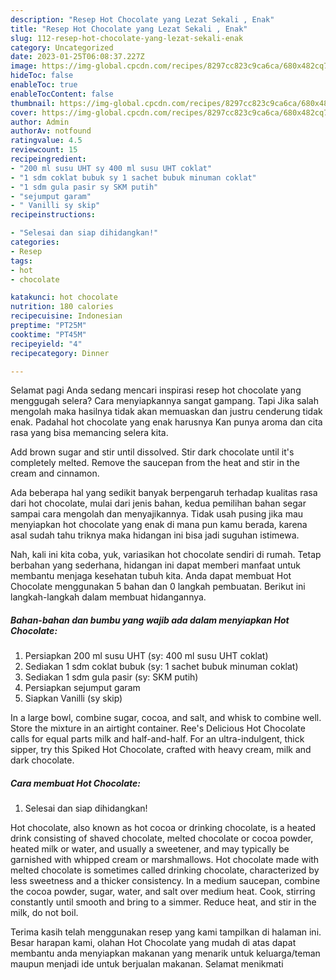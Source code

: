 ```yaml
---
description: "Resep Hot Chocolate yang Lezat Sekali , Enak"
title: "Resep Hot Chocolate yang Lezat Sekali , Enak"
slug: 112-resep-hot-chocolate-yang-lezat-sekali-enak
category: Uncategorized
date: 2023-01-25T06:08:37.227Z
image: https://img-global.cpcdn.com/recipes/8297cc823c9ca6ca/680x482cq70/hot-chocolate-foto-resep-utama.jpg
hideToc: false
enableToc: true
enableTocContent: false
thumbnail: https://img-global.cpcdn.com/recipes/8297cc823c9ca6ca/680x482cq70/hot-chocolate-foto-resep-utama.jpg
cover: https://img-global.cpcdn.com/recipes/8297cc823c9ca6ca/680x482cq70/hot-chocolate-foto-resep-utama.jpg
author: Admin
authorAv: notfound
ratingvalue: 4.5
reviewcount: 15
recipeingredient:
- "200 ml susu UHT sy 400 ml susu UHT coklat"
- "1 sdm coklat bubuk sy 1 sachet bubuk minuman coklat"
- "1 sdm gula pasir sy SKM putih"
- "sejumput garam"
- " Vanilli sy skip"
recipeinstructions:

- "Selesai dan siap dihidangkan!"
categories:
- Resep
tags:
- hot
- chocolate

katakunci: hot chocolate 
nutrition: 180 calories
recipecuisine: Indonesian
preptime: "PT25M"
cooktime: "PT45M"
recipeyield: "4"
recipecategory: Dinner

---
```



Selamat pagi Anda sedang mencari inspirasi resep hot chocolate yang menggugah selera? Cara menyiapkannya sangat gampang. Tapi Jika salah mengolah maka hasilnya tidak akan memuaskan dan justru cenderung tidak enak. Padahal hot chocolate yang enak harusnya Kan punya aroma dan cita rasa yang bisa memancing selera kita.


Add brown sugar and stir until dissolved. Stir dark chocolate until it&#39;s completely melted. Remove the saucepan from the heat and stir in the cream and cinnamon.

Ada beberapa hal yang sedikit banyak berpengaruh terhadap kualitas rasa dari hot chocolate, mulai dari jenis bahan, kedua pemilihan bahan segar sampai cara mengolah dan menyajikannya. Tidak usah pusing jika mau menyiapkan hot chocolate yang enak di mana pun kamu berada, karena asal sudah tahu triknya maka hidangan ini bisa jadi suguhan istimewa.


Nah, kali ini kita coba, yuk, variasikan hot chocolate sendiri di rumah. Tetap berbahan yang sederhana, hidangan ini dapat memberi manfaat untuk membantu menjaga kesehatan tubuh kita. Anda dapat membuat Hot Chocolate menggunakan 5 bahan dan 0 langkah pembuatan. Berikut ini langkah-langkah dalam membuat hidangannya.

<!--inarticleads1-->

##### Bahan-bahan dan bumbu yang wajib ada dalam menyiapkan Hot Chocolate:

1. Persiapkan 200 ml susu UHT (sy: 400 ml susu UHT coklat)
1. Sediakan 1 sdm coklat bubuk (sy: 1 sachet bubuk minuman coklat)
1. Sediakan 1 sdm gula pasir (sy: SKM putih)
1. Persiapkan sejumput garam
1. Siapkan  Vanilli (sy skip)


In a large bowl, combine sugar, cocoa, and salt, and whisk to combine well. Store the mixture in an airtight container. Ree&#39;s Delicious Hot Chocolate calls for equal parts milk and half-and-half. For an ultra-indulgent, thick sipper, try this Spiked Hot Chocolate, crafted with heavy cream, milk and dark chocolate. 

<!--inarticleads2-->

##### Cara membuat Hot Chocolate:


1. Selesai dan siap dihidangkan!

Hot chocolate, also known as hot cocoa or drinking chocolate, is a heated drink consisting of shaved chocolate, melted chocolate or cocoa powder, heated milk or water, and usually a sweetener, and may typically be garnished with whipped cream or marshmallows. Hot chocolate made with melted chocolate is sometimes called drinking chocolate, characterized by less sweetness and a thicker consistency. In a medium saucepan, combine the cocoa powder, sugar, water, and salt over medium heat. Cook, stirring constantly until smooth and bring to a simmer. Reduce heat, and stir in the milk, do not boil. 

Terima kasih telah menggunakan resep yang kami tampilkan di halaman ini. Besar harapan kami, olahan Hot Chocolate yang mudah di atas dapat membantu anda menyiapkan makanan yang menarik untuk keluarga/teman maupun menjadi ide untuk berjualan makanan. Selamat menikmati
